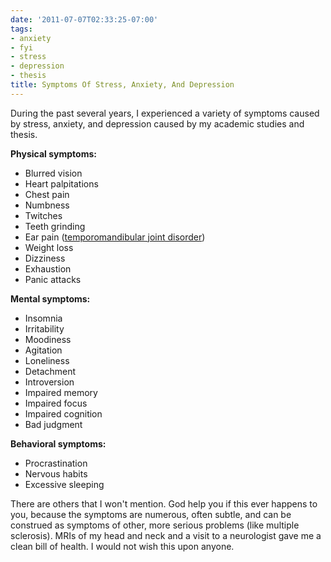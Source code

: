 ```yaml
---
date: '2011-07-07T02:33:25-07:00'
tags:
- anxiety
- fyi
- stress
- depression
- thesis
title: Symptoms Of Stress, Anxiety, And Depression
---
```


During the past several years, I experienced a variety of symptoms caused by stress, anxiety, and depression caused by my academic studies and thesis.

**Physical symptoms:**

- Blurred vision
- Heart palpitations
- Chest pain
- Numbness
- Twitches
- Teeth grinding
- Ear pain ([temporomandibular joint disorder](https://en.wikipedia.org/wiki/Temporomandibular_joint_disorder))
- Weight loss
- Dizziness
- Exhaustion
- Panic attacks

**Mental symptoms:**

- Insomnia
- Irritability
- Moodiness
- Agitation
- Loneliness
- Detachment
- Introversion
- Impaired memory
- Impaired focus
- Impaired cognition
- Bad judgment

**Behavioral symptoms:**

- Procrastination
- Nervous habits
- Excessive sleeping

There are others that I won't mention. God help you if this ever happens to you, because the symptoms are numerous, often subtle, and can be construed as symptoms of other, more serious problems (like multiple sclerosis). MRIs of my head and neck and a visit to a neurologist gave me a clean bill of health. I would not wish this upon anyone.
